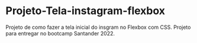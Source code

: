 # Projeto-Tela-instagram-flexbox

Projeto de como fazer a tela inicial do insgram no Flexbox com CSS.
Projeto para entregar no bootcamp Santander 2022.
